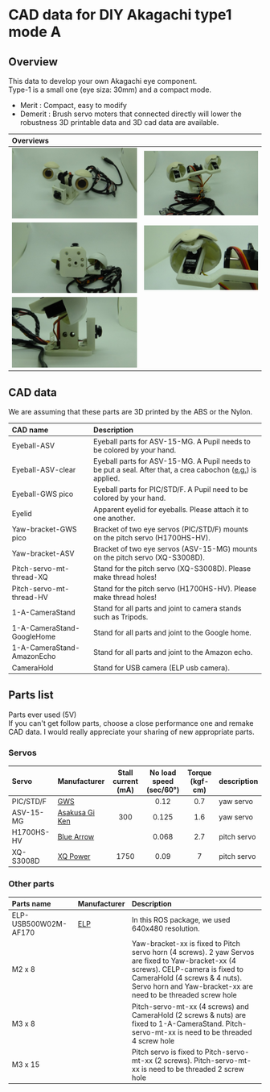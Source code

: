 CAD data for DIY Akagachi type1 mode A
====
## Overview  

This data to develop your own Akagachi eye component.  
Type-1 is a small one (eye siza: 30mm) and a compact mode.
- Merit : Compact, easy to modify
- Demerit : Brush servo moters that connected directly will lower the robustness
3D printable data and 3D cad data are available.

|Overviews||  
|:---|:---|  
|<img src=https://github.com/hayashik/akagachi_eye_robot_hardware/blob/master/Akagachi-1A/images/DSC00029.JPG alt="Overview" width="320px">|<img src=https://github.com/hayashik/akagachi_eye_robot_hardware/blob/master/Akagachi-1A/images/DSC00030.JPG alt="Back" width="320px">|  
|<img src=https://github.com/hayashik/akagachi_eye_robot_hardware/blob/master/Akagachi-1A/images/DSC00031.JPG alt="Bottom" width="320px">|<img src=https://github.com/hayashik/akagachi_eye_robot_hardware/blob/master/Akagachi-1A/images/DSC00033.JPG alt="Yaw servo" width="320px">|  
|<img src=https://github.com/hayashik/akagachi_eye_robot_hardware/blob/master/Akagachi-1A/images/DSC00034.JPG alt="Side" width="320px">||  

## CAD data
We are assuming that these parts are 3D printed by the ABS or the Nylon.

|CAD name|Description|  
|:---|:---|  
|Eyeball-ASV|Eyeball parts for ASV-15-MG. A Pupil needs to be colored by your hand.|  
|Eyeball-ASV-clear|Eyeball parts for ASV-15-MG. A Pupil needs to be put a seal. After that, a crea cabochon ([e.g.](https://www.amazon.co.jp/dp/B01N9BWMKV)) is applied.|  
|Eyeball-GWS pico|Eyeball parts for PIC/STD/F. A Pupil need to be colored by your hand.|  
|Eyelid|Apparent eyelid for eyeballs. Please attach it to one another.|  
|Yaw-bracket-GWS pico|Bracket of two eye servos (PIC/STD/F) mounts on the pitch servo (H1700HS-HV).|  
|Yaw-bracket-ASV|Bracket of two eye servos (ASV-15-MG) mounts on the pitch servo (XQ-S3008D).|  
|Pitch-servo-mt-thread-XQ|Stand for the pitch servo (XQ-S3008D). Please make thread holes!|  
|Pitch-servo-mt-thread-HV|Stand for the pitch servo (H1700HS-HV). Please make thread holes!|  
|1-A-CameraStand|Stand for all parts and joint to camera stands such as Tripods.|  
|1-A-CameraStand-GoogleHome|Stand for all parts and joint to the Google home.|  
|1-A-CameraStand-AmazonEcho|Stand for all parts and joint to the Amazon echo.|  
|CameraHold|Stand for USB camera (ELP usb camera).|  

## Parts list
Parts ever used (5V)  
If you can't get follow parts, choose a close performance one and remake CAD data.
I would really appreciate your sharing of new appropriate parts.

### Servos
|Servo|Manufacturer|Stall current<br>(mA)|No load speed<br>(sec/60°)|Torque<br>(kgf-cm)|description|  
|:---|:---|:---:|:---:|:---:|:---|     
|PIC/STD/F|[GWS](https://gwsus.com/gws_com_tw_www/english/product/servo/sub%20micro.htm)||0.12|0.7|yaw servo|  
|ASV-15-MG|[Asakusa Gi Ken](http://www.robotsfx.com/robot/ASV-15.html)|300|0.125|1.6|yaw servo|  
|H1700HS-HV|[Blue Arrow](http://www.ltair.com/index.php?route=product/product&manufacturer_id=8&product_id=351)||0.068|2.7|pitch servo|  
|XQ-S3008D|[XQ Power](http://www.xq-power.com/XQ-S30P/show_64.html)|1750|0.09|7|pitch servo|  

### Other parts
|Parts name|Manufacturer|Description|  
|:---|:---|:---|  
|ELP-USB500W02M-AF170|[ELP](hhttp://www.webcamerausb.com/elp-wide-angle-5megapixels-high-resolution-ov5640-sensor-module-pcb-mini-auto-focus-camera-usb-with-170degree-fisheye-lens-p-64.html)|In this ROS package, we used 640x480 resolution.|  
|M2 x 8||Yaw-bracket-xx is fixed to Pitch servo horn (4 screws). 2 yaw Servos are fixed to Yaw-bracket-xx (4 screws). CELP-camera is fixed to CameraHold (4 screws & 4 nuts). Servo horn and Yaw-bracket-xx are need to be threaded screw hole|
|M3 x 8||Pitch-servo-mt-xx (4 screws) and CameraHold (2 screws & nuts) are fixed to 1-A-CameraStand. Pitch-servo-mt-xx is need to be threaded 4 screw hole|
|M3 x 15||Pitch servo is fixed to Pitch-servo-mt-xx (2 screws). Pitch-servo-mt-xx is need to be threaded 2 screw hole|

